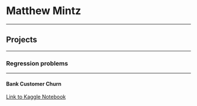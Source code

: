 # Matthew Mintz
---
## Projects 
---
### Regression problems
---
#### Bank Customer Churn
[Link to Kaggle Notebook](https://www.kaggle.com/code/matthewmintz/matthewm-bank-cust-churn)
